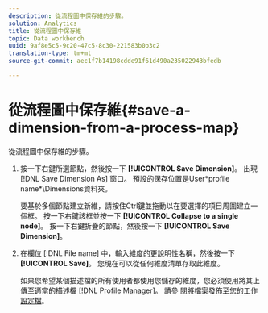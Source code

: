 ```yaml
---
description: 從流程圖中保存維的步驟。
solution: Analytics
title: 從流程圖中保存維
topic: Data workbench
uuid: 9af8e5c5-9c20-47c5-8c30-221583b0b3c2
translation-type: tm+mt
source-git-commit: aec1f7b14198cdde91f61d490a235022943bfedb

---
```



# 從流程圖中保存維{#save-a-dimension-from-a-process-map}

從流程圖中保存維的步驟。

1. 按一下右鍵所選節點，然後按一下 **[!UICONTROL Save Dimension]**。 出現 [!DNL Save Dimension As] 窗口。 預設的保存位置是User\*profile name*\Dimensions資料夾。

   要基於多個節點建立新維，請按住Ctrl鍵並拖動以在要選擇的項目周圍建立一個框。 按一下右鍵該框並按一下 **[!UICONTROL Collapse to a single node]**。 按一下右鍵折疊的節點，然後按一下 **[!UICONTROL Save Dimension]**。

1. 在欄位 [!DNL File name] 中，輸入維度的更說明性名稱，然後按一下 **[!UICONTROL Save]**。 您現在可以從任何維度清單存取此維度。

   如果您希望某個描述檔的所有使用者都使用您儲存的維度，您必須使用將其上傳至適當的描述檔 [!DNL Profile Manager]。 請參 [閱將檔案發佈至您的工作設定檔](../../../../home/c-get-started/c-admin-intrf/c-prof-mgr/t-pub-files-wkg-prof.md#task-a0106e010c834d16bd60eef4721b6af9)。

